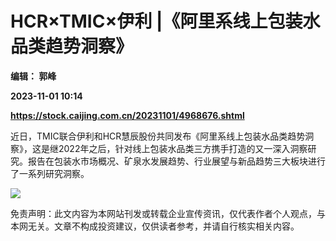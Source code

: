 # HCR×TMIC×伊利 |《阿里系线上包装水品类趋势洞察》
**编辑： 郭峰**

**2023-11-01 10:14**

**https://stock.caijing.com.cn/20231101/4968676.shtml**

近日，TMIC联合伊利和HCR慧辰股份共同发布《阿里系线上包装水品类趋势洞察》，这是继2022年之后，针对线上包装水品类三方携手打造的又一深入洞察研究。报告在包装水市场概况、矿泉水发展趋势、行业展望与新品趋势三大板块进行了一系列研究洞察。

![](https://file.qxy2021.com/info/value/file/20231101-c708d79f-6c2d-4a9c-a58c-022f3b8265c5.png)

免责声明：此文内容为本网站刊发或转载企业宣传资讯，仅代表作者个人观点，与本网无关。文章不构成投资建议，仅供读者参考，并请自行核实相关内容。